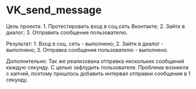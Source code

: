 # VK_send_message
Цель проекта: 1. Протестировать вход в соц.сеть Вконтакте;
              2. Зайти в диалог;
              3. Отправить сообщение пользователю.
         
Результат: 1. Вход в соц. сеть - выполнено;
           2. Зайти в диалог - выполнено;
           3. Отправка сообщения пользователю - выполнено.

Дополнительно: Так же реализована отправка нескольких сообщений каждую секунду. С целью зафлудить пользователя.
Проблема возникла с капчей, поэтому пришлось добавить интервал отправки сообщения в 1 секунду.
